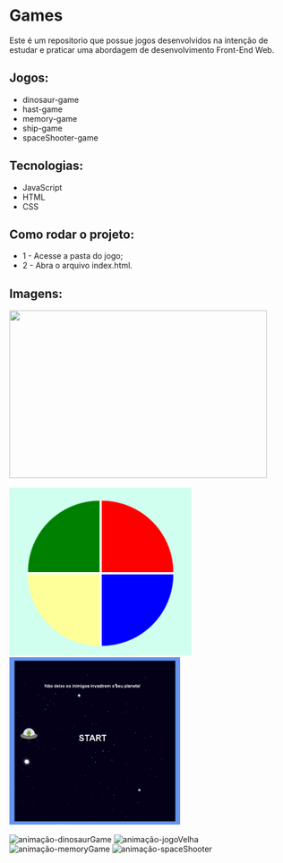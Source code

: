# Games

Este é um repositorio que possue jogos desenvolvidos na intenção de estudar e praticar uma abordagem de desenvolvimento Front-End Web.

## Jogos:
- dinosaur-game
- hast-game
- memory-game
- ship-game
- spaceShooter-game

## Tecnologias:
- JavaScript
- HTML
- CSS

## Como rodar o projeto:
* 1 - Acesse a pasta do jogo;
* 2 - Abra o arquivo index.html.

## Imagens:
<img width="460" height="300" src="(https://user-images.githubusercontent.com/97769637/168708618-ce1785a9-3253-4d03-950f-66597dd1c62b.gif)"/>      


<img src="./uploads/memory-game.PNG" height="300" alt="Screenshot"/>    <img src="./uploads/space-shooter-game.PNG" height="300" alt="Screenshot"/>




![animação-dinosaurGame](https://user-images.githubusercontent.com/97769637/168708618-ce1785a9-3253-4d03-950f-66597dd1c62b.gif)
![animação-jogoVelha](https://user-images.githubusercontent.com/97769637/168708637-a9e7fbee-5f4d-46a5-8de3-a3c56853dad0.gif)
![animação-memoryGame](https://user-images.githubusercontent.com/97769637/168708649-8adfeea6-d346-4fea-97b8-455345ebab15.gif)
![animação-spaceShooter](https://user-images.githubusercontent.com/97769637/168708661-86465ff6-ef08-42b0-900a-28197d281e50.gif)

